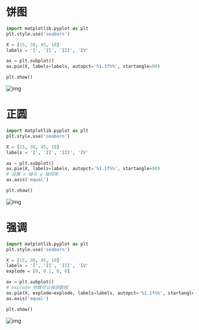 # 饼图

```py
import matplotlib.pyplot as plt
plt.style.use('seaborn')

X = [15, 30, 45, 10]
labels = 'I', 'II', 'III', 'IV'

ax = plt.subplot()
ax.pie(X, labels=labels, autopct='%1.1f%%', startangle=90)

plt.show()
```

![img](/img/py/plt/pie/pie-1.png)

# 正圆

```py
import matplotlib.pyplot as plt
plt.style.use('seaborn')

X = [15, 30, 45, 10]
labels = 'I', 'II', 'III', 'IV'

ax = plt.subplot()
ax.pie(X, labels=labels, autopct='%1.1f%%', startangle=90)
# 设置 x 轴与 y 轴相等
ax.axis('equal')

plt.show()
```

![img](/img/py/plt/pie/pie-2.png)

# 强调

```py
import matplotlib.pyplot as plt
plt.style.use('seaborn')

X = [15, 30, 45, 10]
labels = 'I', 'II', 'III', 'IV'
explode = [0, 0.1, 0, 0]

ax = plt.subplot()
# explode 参数可以强调数据
ax.pie(X, explode=explode, labels=labels, autopct='%1.1f%%', startangle=90)
ax.axis('equal')

plt.show()
```

![img](/img/py/plt/pie/pie-3.png)
